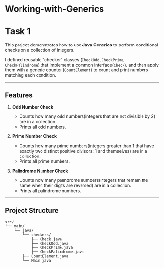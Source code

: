 # Working-with-Generics
# Task 1

This project demonstrates how to use **Java Generics** to perform conditional checks on a collection of integers.

I defined reusable "checker" classes (`CheckOdd`, `CheckPrime`, `CheckPalindrome`) that implement a common interface(`Check`), 
and then apply them with a generic counter (`CountElement`) to count and print numbers matching each condition.

---

## Features

1. **Odd Number Check**
    - Counts how many odd numbers(integers that are not divisible by 2) are in a collection.
    - Prints all odd numbers.

2. **Prime Number Check**
    - Counts how many prime numbers(integers greater than 1 that have exactly two distinct positive divisors: 1 and themselves) are in a collection.
    - Prints all prime numbers.

3. **Palindrome Number Check**
    - Counts how many palindrome numbers(integers that remain the same when their digits are reversed) are in a collection.
    - Prints all palindrome numbers.

---

## Project Structure
```text
src/
└── main/
    └── java/
        └── checkers/
            ├── Check.java
            ├── CheckOdd.java
            ├── CheckPrime.java
            ├── CheckPalindrome.java
        ├── CountElement.java
        └── Main.java
